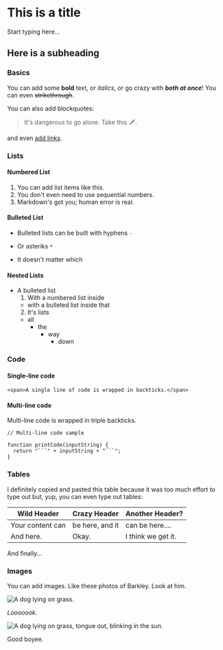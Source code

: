 # This is a title

Start typing here...

## Here is a subheading

### Basics

You can add some **bold** text, or _italics_, or go crazy with **_both at once_**! You can even ~~strikethrough~~.

You can also add blockquotes:

> It's dangerous to go alone. Take this 🗡️.

and even [add links](https://aileenrae.co.uk).

### Lists

#### Numbered List

1. You can add list items like this.
1. You don't even need to use sequential numbers.
1. Markdown's got you; human error is real.

#### Bulleted List

- Bulleted lists can be built with hyphens `-`

* Or asteriks `*`

- It doesn't matter which

#### Nested Lists

- A bulleted list
  1. With a numbered list inside
  - with a bulleted list inside that
  2. It's lists
  - all
    - the
      - way
        - down

### Code

#### Single-line code

`<span>A single line of code is wrapped in backticks.</span>`

#### Multi-line code

Multi-line code is wrapped in triple backticks.

````
// Multi-line code sample

function printCode(inputString) {
  return "```" + inputString + "```";
}
````

### Tables

I definitely copied and pasted this table because it was too much effort to type out but, yup, you can even type out tables:

| Wild Header      | Crazy Header    | Another Header?    |
| ---------------- | --------------- | ------------------ |
| Your content can | be here, and it | can be here....    |
| And here.        | Okay.           | I think we get it. |

And finally...

### Images

You can add images. Like these photos of Barkley. Look at him.

![A dog lying on grass.](https://aileenrae.co.uk/projects/markdown-editor/images/barkley.jpg)

_Looooook._

![A dog lying on grass, tongue out, blinking in the sun.](https://aileenrae.co.uk/projects/markdown-editor/images/barkley2.jpg)

Good boyee.
